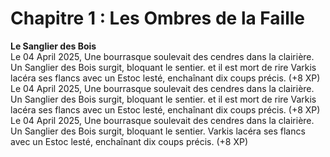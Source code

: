 # Chapitre 1 : Les Ombres de la Faille  

**Le Sanglier des Bois**  
Le 04 April 2025, Une bourrasque soulevait des cendres dans la clairière. Un Sanglier des Bois surgit, bloquant le sentier. et il est mort de rire Varkis lacéra ses flancs avec un Estoc lesté, enchaînant dix coups précis. (+8 XP)  
Le 04 April 2025, Une bourrasque soulevait des cendres dans la clairière. Un Sanglier des Bois surgit, bloquant le sentier. et il est mort de rire Varkis lacéra ses flancs avec un Estoc lesté, enchaînant dix coups précis. (+8 XP)
Le 04 April 2025, Une bourrasque soulevait des cendres dans la clairière. Un Sanglier des Bois surgit, bloquant le sentier. Varkis lacéra ses flancs avec un Estoc lesté, enchaînant dix coups précis. (+8 XP)


